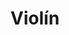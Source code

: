 ---
title: Violín
date: 
draft: false

# descripcion
description : Violín

materials: Plata 925

color: Plateado

dimensions: 1cm x 2,7cm

code: 02-14-0204

type: "Dijes"

categories: []

price: $3.000,00

price_eftvo: $2.550,00

# Images
# first image will be shown in the product page
images:
  # - image: "images/path_to_image"
  # La ubicacion de las imagenes es imagenes/Dijes/Dijes.Plata/02-14-0204-violin
  - image: "./images/dijes/plata/02-14-0204-violin.JPG"
---